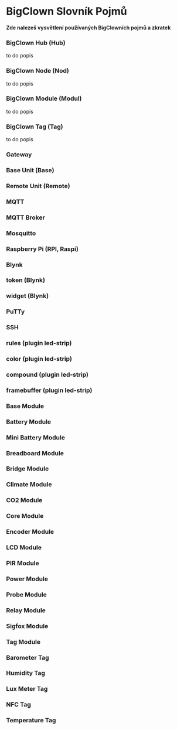 # BigClown Slovník Pojmů

**Zde nalezeš vysvětlení používaných BigClowních pojmů a zkratek**

### BigClown Hub (Hub)
to do popis

### BigClown Node (Nod)
to do popis

### BigClown Module (Modul)
to do popis

### BigClown Tag (Tag)
to do popis

### Gateway

### Base Unit (Base)

### Remote Unit (Remote)

### MQTT

### MQTT Broker

### Mosquitto

### Raspberry Pi (RPI, Raspi)

### Blynk

### token (Blynk)

### widget (Blynk)

### PuTTy

### SSH

### rules (plugin led-strip)

### color (plugin led-strip)

### compound (plugin led-strip)

### framebuffer (plugin led-strip)

### Base Module 

### Battery Module

### Mini Battery Module

### Breadboard Module

### Bridge Module

### Climate Module

### CO2 Module

### Core Module

### Encoder Module

### LCD Module

### PIR Module

### Power Module

### Probe Module

### Relay Module

### Sigfox Module

### Tag Module

### Barometer Tag

### Humidity Tag

### Lux Meter Tag

### NFC Tag

### Temperature Tag
